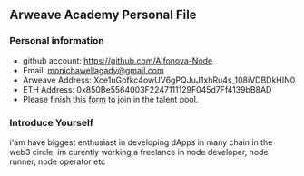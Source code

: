 ## Arweave Academy Personal File

### Personal information

- github account: https://github.com/Alfonova-Node
- Email: monichawellagady@gmail.com
- Arweave Address: Xce1uGpfkc4owUV6gPQJuJ1xhRu4s_108iVDBDkHIN0
- ETH Address: 0x850Be5564003F2247111129F045d7Ff4139bB8AD
- Please finish this [form](https://docs.google.com/forms/d/e/1FAIpQLSfWA5fIIcBgmRppm3jNz5vmf9Mai_QMVil-2pO4r7YKn_Zhtw/viewform?usp=sf_link) to join in the talent pool.

### Introduce Yourself
 i'am have biggest enthusiast in developing dApps in many chain in the web3 circle, im curently working a freelance in node developer, node runner, node operator etc
